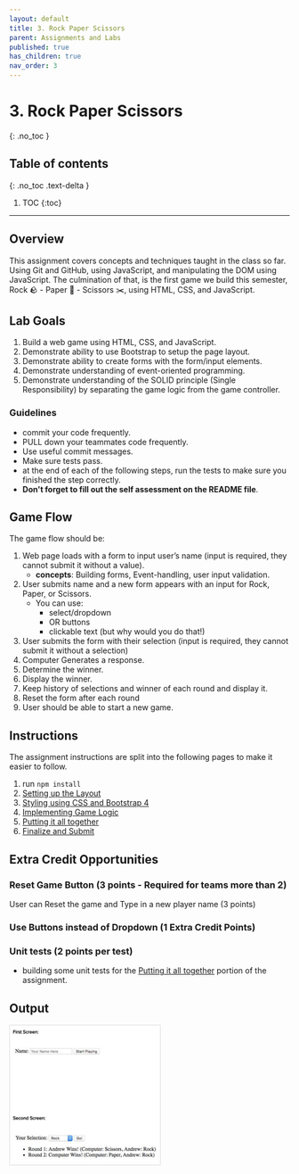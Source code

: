 ```yaml
---
layout: default
title: 3. Rock Paper Scissors
parent: Assignments and Labs
published: true
has_children: true
nav_order: 3
---
```

# 3. Rock Paper Scissors
{: .no_toc }

## Table of contents
{: .no_toc .text-delta }

1. TOC
{:toc}

---
## Overview
This assignment covers concepts and techniques taught in the class so far. Using Git and GitHub, using JavaScript, and manipulating the DOM using JavaScript. The culmination of that, is the first game we build this semester, Rock 🪨 - Paper 📄 - Scissors ✂️, using HTML, CSS, and JavaScript.

## Lab Goals
1. Build a web game using HTML, CSS, and JavaScript.
2. Demonstrate ability to use Bootstrap to setup the page layout.
3. Demonstrate ability to create forms with the form/input elements.
4. Demonstrate understanding of event-oriented programming.
5. Demonstrate understanding of the SOLID principle (Single Responsibility) by separating the game logic from the game controller.

### Guidelines
* commit your code frequently.
* PULL down your teammates code frequently.
* Use useful commit messages.
* Make sure tests pass.
* at the end of each of the following steps, run the tests to make sure you finished the step correctly.
* **Don't forget to fill out the self assessment on the README file**.

## Game Flow
The game flow should be:
1. Web page loads with a form to input user’s name (input is required, they cannot submit it without a value).
    * **concepts**: Building forms, Event-handling, user input validation.
2. User submits name and a new form appears with an input for Rock, Paper, or Scissors.
    * You can use:
      * select/dropdown
      * OR buttons
      * clickable text (but why would you do that!)
3. User submits the form with their selection (input is required, they cannot submit it without a selection)
4. Computer Generates a response.
5. Determine the winner.
6. Display the winner.
7. Keep history of selections and winner of each round and display it.
8. Reset the form after each round
9. User should be able to start a new game.

## Instructions
The assignment instructions are split into the following pages to make it easier to follow.
1. run `npm install`
2. [Setting up the Layout](1.layout)
3. [Styling using CSS and Bootstrap 4](2.styling)
4. [Implementing Game Logic](3.logic)
5. [Putting it all together](4.controller)
5. [Finalize and Submit](5.finalize)


## Extra Credit Opportunities

### Reset Game Button (3 points - Required for teams more than 2)
User can Reset the game and Type in a new player name (3 points)

### Use Buttons instead of Dropdown (1 Extra Credit Points)
### Unit tests (2 points per test)
- building some unit tests for the [Putting it all together](4.controller) portion of the assignment.

## Output
<img alt="example image" src="assets/example.png" style="height:250px; border:1px #ddd solid;"/>
